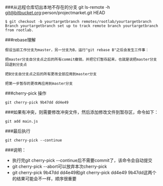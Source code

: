 
###从远程仓库切出本地不存在的分支
git ls-remote -h git@bitbucket.org:person/projectmarket.git HEAD


```
$ git checkout -b yourtargetbranch remotes/rootlab/yourtargetbranch
Branch yourtargetbranch set up to track remote branch yourtargetbranch from rootlab.
```

###rebase理解
```
假设当前工作分支为master，另一分支为B，运行"git rebase B"之后会发生三件事：

把master分支自分支点之后的所有commit撤销，并把它们暂存起来，也就是说把master分支回退到分支点

把B分支自分支点之后的所有更改全部应用到master分支

把第一步暂存的更改再应用到master分支
```

###cherry-pick 操作
```
git cherry-pick 9b47dd dd4e49
```
###如果有冲突，则需要修改冲突文件，然后添加修改文件到暂存区，命令如下：
```
git add main.js
```
###最后执行
```
git cherry-pick --continue
```
###说明：
- 执行完git cherry-pick --continue后不需要commit了，该命令会自动提交
- git cherry-pick --abort可以放弃本次cherry-pick
- git cherry-pick 9b47dd dd4e49和git cherry-pick dd4e49 9b47dd这两个的结果可能会不一样，顺序很重要
